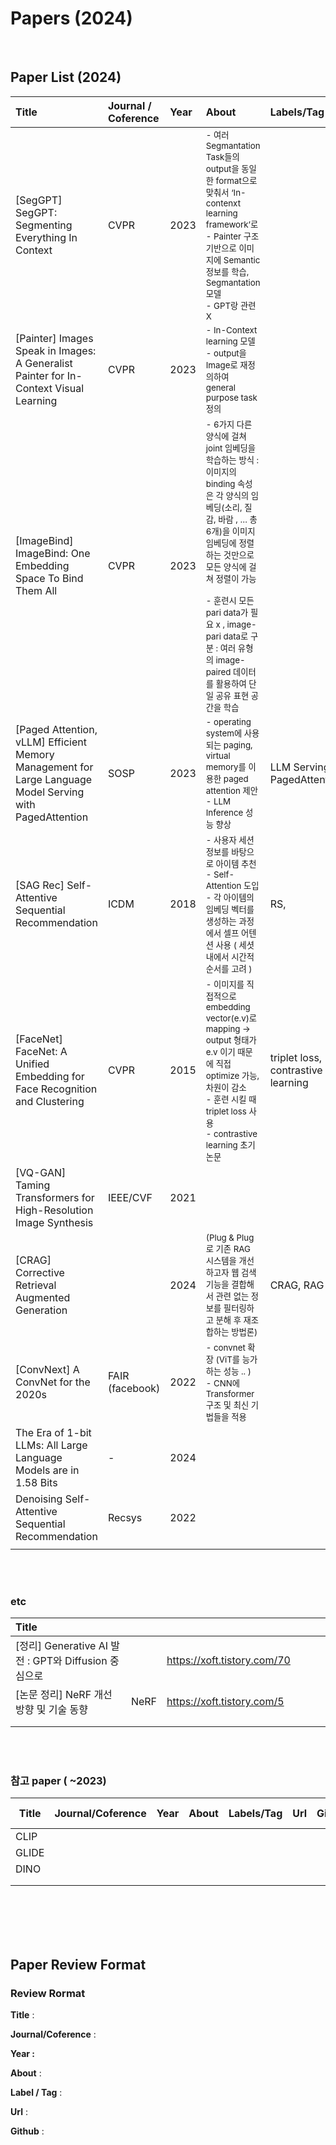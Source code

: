 # Papers (2024)

</br>

## Paper List (2024)
|                                                   Title                                                  	| Journal / Coference  	| Year 	|                                                                                                                                                                   About                                                                                                                                                                  	|             Labels/Tag             	| Read / Review 	|
|:--------------------------------------------------------------------------------	|:--------	|:----	|:---------------------------------	|:----	|:----	|
| [SegGPT] SegGPT: Segmenting Everything In Context | CVPR  | 2023 	|<sup> - 여러 Segmantation Task들의 output을 동일한 format으로 맞춰서  ‘In-contenxt learning framework’로<br>- Painter 구조 기반으로 이미지에 Semantic 정보를 학습, Segmantation 모델<br>- GPT랑 관련 X </sup> |    |   |
| [Painter] Images Speak in Images: A Generalist Painter for In-Context Visual Learning | CVPR  | 2023  |<sup> - In-Context learning 모델<br>- output을 Image로 재정의하여 general purpose task 정의 </sup>	|   |   |
| [ImageBind] ImageBind: One Embedding Space To Bind Them All   | CVPR  | 2023 	|<sup> - 6가지 다른 양식에 걸쳐 joint 임베딩을 학습하는 방식 : 이미지의 binding 속성은 각 양식의 임베딩(소리, 질감, 바람 , … 총 6개)을 이미지 임베딩에 정렬하는 것만으로 모든 양식에 걸쳐 정렬이 가능<br><br>- 훈련시 모든 pari data가 필요 x , image-pari data로 구분  : 여러 유형의 image-paired 데이터를 활용하여 단일 공유 표현 공간을 학습 	|   |   |
| [Paged Attention, vLLM] Efficient Memory Management for Large Language Model Serving with PagedAttention 	| SOSP  | 2023 	|<sup> - operating system에 사용되는 paging, virtual memory를 이용한 paged attention 제안<br>- LLM Inference 성능 향상  </sup>| LLM Serving, PagedAttention |   |
| [SAG Rec] Self-Attentive Sequential Recommendation    | ICDM                 	| 2018 	|<sup> - 사용자 세션 정보를 바탕으로 아이템 추천<br>- Self-Attention 도입<br>- 각 아이템의 임베딩 벡터를 생성하는 과정에서 셀프 어텐션 사용 ( 세셧 내에서 시간적 순서를 고려 )  </sup>  | RS,   |   |
| [FaceNet] FaceNet: A Unified Embedding for Face Recognition and Clustering    | CVPR  | 2015  |<sup> - 이미지를 직접적으로 embedding vector(e.v)로 mapping → output 형태가 e.v 이기 때문에 직접 optimize 가능, 차원이 감소<br>- 훈련 시킬 때 triplet loss 사용<br>- contrastive learning 초기 논문 </sup>| triplet loss, contrastive learning |   |
| [VQ-GAN] Taming Transformers for High-Resolution Image Synthesis  | IEEE/CVF  | 2021  | <sup>   </sup>|   |                       	|
| [CRAG] Corrective Retrieval Augmented Generation  |   | 2024  | <sup> (Plug & Plug 로 기존 RAG 시스템을 개선하고자 웹 검색 기능을 결합해서 관련 없는 정보를 필터링하고 분해 후 재조합하는 방법론) </sup>| CRAG, RAG   |   |   
| [ConvNext] A ConvNet for the 2020s    | FAIR <br>(facebook)   | 2022 	| <sup> - convnet 확장 (ViT를 능가하는 성능 .. )<br>- CNN에 Transformer 구조 및 최신 기법들을 적용  </sup>  |   |   |   
| The Era of 1-bit LLMs: All Large Language Models are in 1.58 Bits | -  | 2024 	| <sup>   </sup> |  |   |
| Denoising Self-Attentive Sequential Recommendation    | Recsys    | 2022 	|<sup>   </sup> |   |   |
|   |   |   | <sup>   </sup>|   |   |

</br>
</br>

### etc
|                         Title                        	|      	|                             	|   	|   	|   	|
|:----------------------------------------------------	|:----	|:---------------------------	|:-	|:-	|:- |
| [정리] Generative AI 발전 : GPT와 Diffusion 중심으로 	|      	| https://xoft.tistory.com/70 	|   	|   	|   	|
| [논문 정리] NeRF 개선 방향 및 기술 동향              	| NeRF 	| https://xoft.tistory.com/5  	|   	|   	|   	|
|                                                      	|      	|                             	|   	|   	|   	|
|                                                      	|      	|                             	|   	|   	|   	|

</br>
</br>


### 참고 paper ( ~2023)

| Title | Journal/Coference  | Year | About | Labels/Tag | Url | Github/Code | Read/Review Done |
| --- | --- | --- | --- | --- | --- | --- | --- |
| CLIP |  |  |  |  |  |  |  |
| GLIDE |  |  |  |  |  |  |  |
| DINO |  |  |  |  |  |  |  |
|  |  |  |  |  |  |  |  |
|  |  |  |  |  |  |  |  |


</br>
</br>
</br>
</br>

## Paper Review Format

### **Review Rormat**

**Title** :  

**Journal/Coference** :   

**Year :**   

**About** : 

**Label / Tag** :  

**Url** :

**Github** : 
